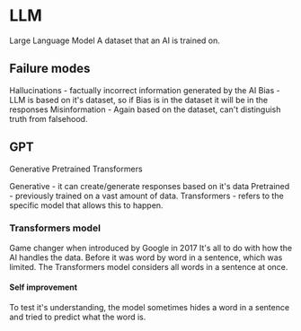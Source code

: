 # LLM

Large Language Model
A dataset that an AI is trained on.

## Failure modes

Hallucinations - factually incorrect information generated by the AI
Bias - LLM is based on it's dataset, so if Bias is in the dataset it will be in the responses
Misinformation - Again based on the dataset, can't distinguish truth from falsehood.

## GPT

Generative Pretrained Transformers

Generative - it can create/generate responses based on it's data
Pretrained - previously trained on a vast amount of data.
Transformers - refers to the specific model that allows this to happen.

### Transformers model

Game changer when introduced by Google in 2017
It's all to do with how the AI handles the data.
Before it was word by word in a sentence, which was limited.
The Transformers model considers all words in a sentence at once.

#### Self improvement

To test it's understanding, the model sometimes hides a word in a sentence and tried to predict what the word is.

